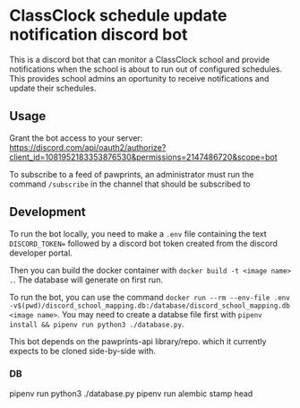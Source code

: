 # ClassClock schedule update notification discord bot
This is a discord bot that can monitor a ClassClock school and provide notifications when the school is about to run out of configured schedules. This provides school admins an oportunity to receive notifications and update their schedules.  

## Usage
Grant the bot access to your server:
https://discord.com/api/oauth2/authorize?client_id=1081952183353876530&permissions=2147486720&scope=bot


To subscribe to a feed of pawprints, an administrator must run the command `/subscribe` in the channel that should be subscribed to


## Development

To run the bot locally, you need to make a `.env` file containing the text `DISCORD_TOKEN=` followed by a discord bot token created from the discord developer portal.

Then you can build the docker container with `docker build -t <image name> .`. The database will generate on first run.

To run the bot, you can use the command `docker run --rm --env-file .env -v$(pwd)/discord_school_mapping.db:/database/discord_school_mapping.db <image name>`. You may need to create a databse file first with `pipenv install && pipenv run python3 ./database.py`.


This bot depends on the pawprints-api library/repo. which it currently expects to be cloned side-by-side with.


### DB
pipenv run python3 ./database.py
pipenv run alembic stamp head


